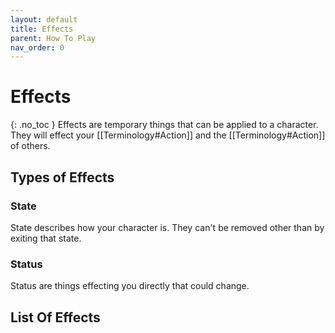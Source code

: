 ```yaml
---
layout: default
title: Effects
parent: How To Play
nav_order: 0
---
```

# Effects
{: .no_toc }
Effects are temporary things that can be applied to a character. They will effect your [[Terminology#Action]] and the [[Terminology#Action]] of others.

## Types of Effects

### State
State describes how your character is. They can't be removed other than by exiting that state.

### Status
Status are things effecting you directly that could change.

## List Of Effects
